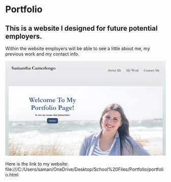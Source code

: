 # Portfolio

## This is a website I designed for future potential employers.

Within the website employers will be able to see a little about me, my previous work and my contact info. 

![Image](./assets/screenshot.PNG)

Here is the link to my website:
file:///C:/Users/saman/OneDrive/Desktop/School%20Files/Portfolio/portfolio.html